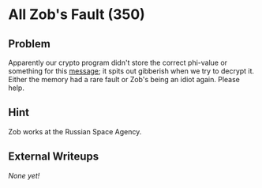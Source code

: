 # All Zob's Fault (350)

## Problem

Apparently our crypto program didn't store the correct phi-value or something for this [message](files/all_zobs_fault.txt); it spits out gibberish when we try to decrypt it. Either the memory had a rare fault or Zob's being an idiot again. Please help.

## Hint

Zob works at the Russian Space Agency.

## External Writeups

*None yet!*